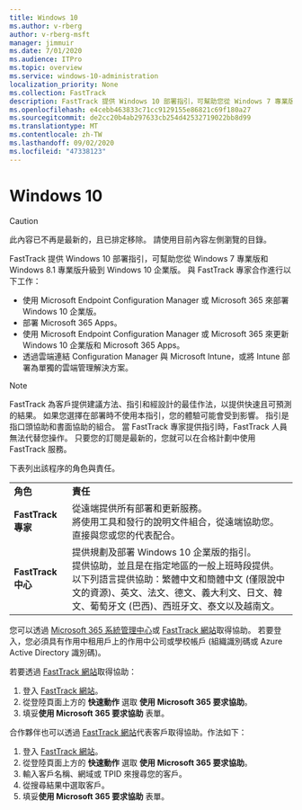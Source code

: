 ```yaml
---
title: Windows 10
ms.author: v-rberg
author: v-rberg-msft
manager: jimmuir
ms.date: 7/01/2020
ms.audience: ITPro
ms.topic: overview
ms.service: windows-10-administration
localization_priority: None
ms.collection: FastTrack
description: FastTrack 提供 Windows 10 部署指引，可幫助您從 Windows 7 專業版和 Windows 8.1 專業版升級到 Windows 10 企業版。
ms.openlocfilehash: e4cebb463833c71cc9129155e86821c69f180a27
ms.sourcegitcommit: de2cc20b4ab297633cb254d42532719022bb8d99
ms.translationtype: MT
ms.contentlocale: zh-TW
ms.lasthandoff: 09/02/2020
ms.locfileid: "47338123"
---
```

# <a name="windows-10"></a>Windows 10

> [!CAUTION]
> 此內容已不再是最新的，且已排定移除。 請使用目前內容左側瀏覽的目錄。

FastTrack 提供 Windows 10 部署指引，可幫助您從 Windows 7 專業版和 Windows 8.1 專業版升級到 Windows 10 企業版。 與 FastTrack 專家合作進行以下工作：

- 使用 Microsoft Endpoint Configuration Manager 或 Microsoft 365 來部署 Windows 10 企業版。
- 部署 Microsoft 365 Apps。 
- 使用 Microsoft Endpoint Configuration Manager 或 Microsoft 365 來更新 Windows 10 企業版和 Microsoft 365 Apps。
- 透過雲端連結 Configuration Manager 與 Microsoft Intune，或將 Intune 部署為單獨的雲端管理解決方案。
  
> [!NOTE]
> FastTrack 為客戶提供建議方法、指引和經設計的最佳作法，以提供快速且可預測的結果。 如果您選擇在部署時不使用本指引，您的體驗可能會受到影響。 指引是指口頭協助和書面協助的組合。 當 FastTrack 專家提供指引時，FastTrack 人員無法代替您操作。 只要您的訂閱是最新的，您就可以在合格計劃中使用 FastTrack 服務。  
    
下表列出該程序的角色與責任。

|||
|:-----|:-----|
|**角色** <br/> |**責任** <br/> |
|**FastTrack 專家** <br/> |從遠端提供所有部署和更新服務。  <br/> 將使用工具和發行的說明文件組合，從遠端協助您。 <br/> 直接與您或您的代表配合。|
|**FastTrack 中心**  <br/> |提供規劃及部署 Windows 10 企業版的指引。   <br/> 提供協助，並且是在指定地區的一般上班時段提供。 <br/> 以下列語言提供協助：繁體中文和簡體中文 (僅限說中文的資源)、英文、法文、德文、義大利文、日文、韓文、葡萄牙文 (巴西)、西班牙文、泰文以及越南文。|
 
您可以透過 [Microsoft 365 系統管理中心](https://go.microsoft.com/fwlink/?linkid=2032704)或 [FastTrack 網站](https://go.microsoft.com/fwlink/?linkid=780698)取得協助。 若要登入，您必須具有作用中租用戶上的作用中公司或學校帳戶 (組織識別碼或 Azure Active Directory 識別碼)。 

若要透過 [FastTrack 網站](https://go.microsoft.com/fwlink/?linkid=780698)取得協助： 
1.    登入 [FastTrack 網站](https://go.microsoft.com/fwlink/?linkid=780698)。 
2.    從登陸頁面上方的 **快速動作** 選取 **使用 Microsoft 365 要求協助**。
3.    填妥**使用 Microsoft 365 要求協助** 表單。
  
合作夥伴也可以透過 [FastTrack 網站](https://go.microsoft.com/fwlink/?linkid=780698)代表客戶取得協助。作法如下：
1.    登入 [FastTrack 網站](https://go.microsoft.com/fwlink/?linkid=780698)。 
2.    從登陸頁面上方的 **快速動作** 選取 **使用 Microsoft 365 要求協助**。
3.    輸入客戶名稱、網域或 TPID 來搜尋您的客戶。
4.    從搜尋結果中選取客戶。
5.    填妥**使用 Microsoft 365 要求協助** 表單。
 
